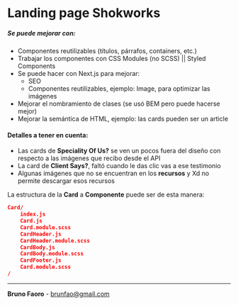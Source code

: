 # Landing page Shokworks

##### Se puede mejorar con:

- Componentes reutilizables (títulos, párrafos, containers, etc.)
- Trabajar los componentes con CSS Modules (no SCSS) || Styled Components
- Se puede hacer con Next.js para mejorar:
	- SEO
	- Componentes reutilizables, ejemplo: Image, para optimizar las imágenes
- Mejorar el nombramiento de clases (se usó BEM pero puede hacerse mejor)
- Mejorar la semántica de HTML, ejemplo: las cards pueden ser un article

#### Detalles a tener en cuenta:
- Las cards de **Speciality Of Us?** se ven un pocos fuera del diseño con respecto a las imágenes que recibo desde el API
- La card de **Client Says?**, faltó cuando le das clic vas a ese testimonio
- Algunas imágenes que no se encuentran en los **recursos** y Xd no permite descargar esos recursos

La estructura de la **Card** a **Componente** puede ser de esta manera:
```json
Card/
	index.js
	Card.js
	Card.module.scss
	CardHeader.js
	CardHeader.module.scss
	CardBody.js
	CardBody.module.scss
	CardFooter.js
	Card.module.scss
/
```

------------
**Bruno Faoro** - brunfao@gmail.com
